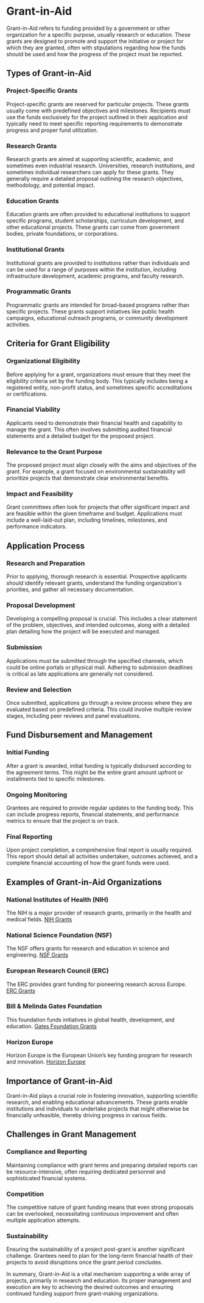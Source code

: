 # Grant-in-Aid

Grant-in-Aid refers to funding provided by a government or other organization for a specific purpose, usually research or education. These grants are designed to promote and support the initiative or project for which they are granted, often with stipulations regarding how the funds should be used and how the progress of the project must be reported.

## Types of Grant-in-Aid 

### Project-Specific Grants
Project-specific grants are reserved for particular projects. These grants usually come with predefined objectives and milestones. Recipients must use the funds exclusively for the project outlined in their application and typically need to meet specific reporting requirements to demonstrate progress and proper fund utilization.

### Research Grants
Research grants are aimed at supporting scientific, academic, and sometimes even industrial research. Universities, research institutions, and sometimes individual researchers can apply for these grants. They generally require a detailed proposal outlining the research objectives, methodology, and potential impact.

### Education Grants
Education grants are often provided to educational institutions to support specific programs, student scholarships, curriculum development, and other educational projects. These grants can come from government bodies, private foundations, or corporations.

### Institutional Grants
Institutional grants are provided to institutions rather than individuals and can be used for a range of purposes within the institution, including infrastructure development, academic programs, and faculty research.

### Programmatic Grants
Programmatic grants are intended for broad-based programs rather than specific projects. These grants support initiatives like public health campaigns, educational outreach programs, or community development activities.

## Criteria for Grant Eligibility

### Organizational Eligibility
Before applying for a grant, organizations must ensure that they meet the eligibility criteria set by the funding body. This typically includes being a registered entity, non-profit status, and sometimes specific accreditations or certifications.

### Financial Viability
Applicants need to demonstrate their financial health and capability to manage the grant. This often involves submitting audited financial statements and a detailed budget for the proposed project.

### Relevance to the Grant Purpose
The proposed project must align closely with the aims and objectives of the grant. For example, a grant focused on environmental sustainability will prioritize projects that demonstrate clear environmental benefits.

### Impact and Feasibility
Grant committees often look for projects that offer significant impact and are feasible within the given timeframe and budget. Applications must include a well-laid-out plan, including timelines, milestones, and performance indicators.

## Application Process

### Research and Preparation
Prior to applying, thorough research is essential. Prospective applicants should identify relevant grants, understand the funding organization's priorities, and gather all necessary documentation.

### Proposal Development
Developing a compelling proposal is crucial. This includes a clear statement of the problem, objectives, and intended outcomes, along with a detailed plan detailing how the project will be executed and managed.

### Submission
Applications must be submitted through the specified channels, which could be online portals or physical mail. Adhering to submission deadlines is critical as late applications are generally not considered.

### Review and Selection
Once submitted, applications go through a review process where they are evaluated based on predefined criteria. This could involve multiple review stages, including peer reviews and panel evaluations.

## Fund Disbursement and Management

### Initial Funding
After a grant is awarded, initial funding is typically disbursed according to the agreement terms. This might be the entire grant amount upfront or installments tied to specific milestones.

### Ongoing Monitoring
Grantees are required to provide regular updates to the funding body. This can include progress reports, financial statements, and performance metrics to ensure that the project is on track.

### Final Reporting
Upon project completion, a comprehensive final report is usually required. This report should detail all activities undertaken, outcomes achieved, and a complete financial accounting of how the grant funds were used.

## Examples of Grant-in-Aid Organizations

### National Institutes of Health (NIH)
The NIH is a major provider of research grants, primarily in the health and medical fields. [NIH Grants](https://grants.nih.gov/)

### National Science Foundation (NSF)
The NSF offers grants for research and education in science and engineering. [NSF Grants](https://www.nsf.gov/funding/)

### European Research Council (ERC)
The ERC provides grant funding for pioneering research across Europe. [ERC Grants](https://erc.europa.eu/)

### Bill & Melinda Gates Foundation
This foundation funds initiatives in global health, development, and education. [Gates Foundation Grants](https://www.gatesfoundation.org/grants)

### Horizon Europe
Horizon Europe is the European Union’s key funding program for research and innovation. [Horizon Europe](https://ec.europa.eu/info/funding-tenders/opportunities/portal/screen/home)

## Importance of Grant-in-Aid

Grant-in-Aid plays a crucial role in fostering innovation, supporting scientific research, and enabling educational advancements. These grants enable institutions and individuals to undertake projects that might otherwise be financially unfeasible, thereby driving progress in various fields.

## Challenges in Grant Management

### Compliance and Reporting
Maintaining compliance with grant terms and preparing detailed reports can be resource-intensive, often requiring dedicated personnel and sophisticated financial systems.

### Competition
The competitive nature of grant funding means that even strong proposals can be overlooked, necessitating continuous improvement and often multiple application attempts.

### Sustainability
Ensuring the sustainability of a project post-grant is another significant challenge. Grantees need to plan for the long-term financial health of their projects to avoid disruptions once the grant period concludes.

In summary, Grant-in-Aid is a vital mechanism supporting a wide array of projects, primarily in research and education. Its proper management and execution are key to achieving the desired outcomes and ensuring continued funding support from grant-making organizations.